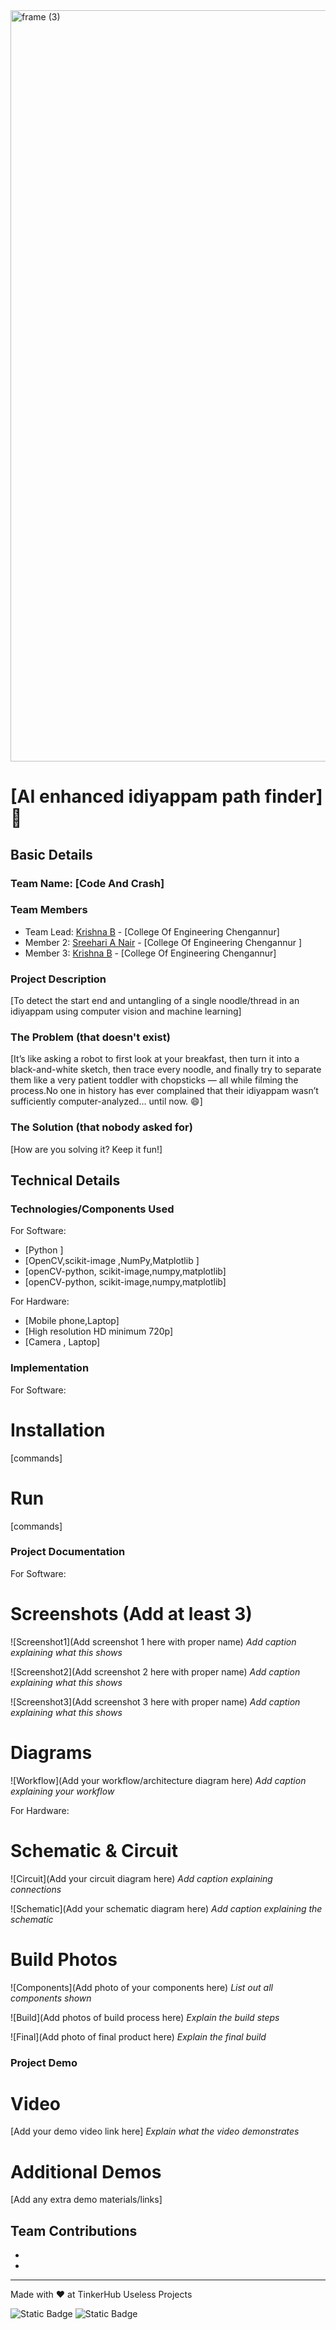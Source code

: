 <img width="3188" height="1202" alt="frame (3)" src="https://github.com/user-attachments/assets/517ad8e9-ad22-457d-9538-a9e62d137cd7" />


# [AI enhanced idiyappam path finder] 🎯


## Basic Details
### Team Name: [Code And Crash]


### Team Members
- Team Lead: [Krishna B] - [College Of Engineering Chengannur]
- Member 2:  [Sreehari A Nair] - [College Of Engineering Chengannur ]
- Member 3:  [Krishna B] - [College Of Engineering Chengannur]

### Project Description
[To detect the start end and untangling of a single noodle/thread in an idiyappam using computer vision and machine learning]

### The Problem (that doesn't exist)
[It’s like asking a robot to first look at your breakfast, then turn it into a black-and-white sketch, then trace every noodle, and finally try to separate them like a very patient toddler with chopsticks — all while filming the process.No one in history has ever complained that their idiyappam wasn’t sufficiently computer-analyzed… until now. 😄]

### The Solution (that nobody asked for)
[How are you solving it? Keep it fun!]

## Technical Details
### Technologies/Components Used
For Software:
- [Python ]
- [OpenCV,scikit-image ,NumPy,Matplotlib ]
- [openCV-python, scikit-image,numpy,matplotlib]
- [openCV-python, scikit-image,numpy,matplotlib]

For Hardware:
- [Mobile phone,Laptop]
- [High resolution HD minimum 720p]
- [Camera , Laptop]

### Implementation
For Software:
# Installation
[commands]

# Run
[commands]

### Project Documentation
For Software:

# Screenshots (Add at least 3)
![Screenshot1](Add screenshot 1 here with proper name)
*Add caption explaining what this shows*

![Screenshot2](Add screenshot 2 here with proper name)
*Add caption explaining what this shows*

![Screenshot3](Add screenshot 3 here with proper name)
*Add caption explaining what this shows*

# Diagrams
![Workflow](Add your workflow/architecture diagram here)
*Add caption explaining your workflow*

For Hardware:

# Schematic & Circuit
![Circuit](Add your circuit diagram here)
*Add caption explaining connections*

![Schematic](Add your schematic diagram here)
*Add caption explaining the schematic*

# Build Photos
![Components](Add photo of your components here)
*List out all components shown*

![Build](Add photos of build process here)
*Explain the build steps*

![Final](Add photo of final product here)
*Explain the final build*

### Project Demo
# Video
[Add your demo video link here]
*Explain what the video demonstrates*

# Additional Demos
[Add any extra demo materials/links]

## Team Contributions
- [Krishna B]: [Backend]
- [Sreehari A Nair]: [Frontend]


---
Made with ❤️ at TinkerHub Useless Projects 

![Static Badge](https://img.shields.io/badge/TinkerHub-24?color=%23000000&link=https%3A%2F%2Fwww.tinkerhub.org%2F)
![Static Badge](https://img.shields.io/badge/UselessProjects--25-25?link=https%3A%2F%2Fwww.tinkerhub.org%2Fevents%2FQ2Q1TQKX6Q%2FUseless%2520Projects)


